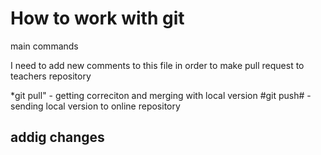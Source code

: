 # How to work with git

main commands

I need to add new comments to this file in order to make pull request to teachers repository

*git pull" - getting correciton and merging with local version
#git push#  - sending local version to online repository


## addig changes
